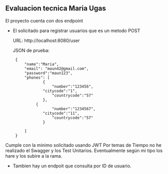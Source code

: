 ## Evaluacion tecnica Maria Ugas

El proyecto cuenta con dos endpoint 
 - El solicitado para registrar usuarios que es un metodo POST
   
   URL: http://localhost:8080/user
   
   JSON de prueba:
   
        {
        	"name":"Maria",
        	"email": "maun42@gmail.com",
        	"password":"maun123",
        	"phones": [
        			{
        				"number":"123456",
        		    "citycode":"1",
        				"countrycode":"57"
        			},
        		 {
        				"number":"1234567",
        		    "citycode":"11",
        				"countrycode":"57"
        			}
        		
        	]
        }
Cumple con la minimo solicitado usando JWT
Por temas de Tiempo no he realizado el Swagger y los Test Unitarios. Eventualmente según mi tipo los hare y los subire a la rama.

- Tambien hay un endpoit que consulta por ID de usuario.

